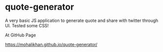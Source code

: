 # quote-generator
A very basic JS application to generate quote and share with twitter through UI. Tested some CSS!

At GitHub Page

https://mohalikhan.github.io/quote-generator/
